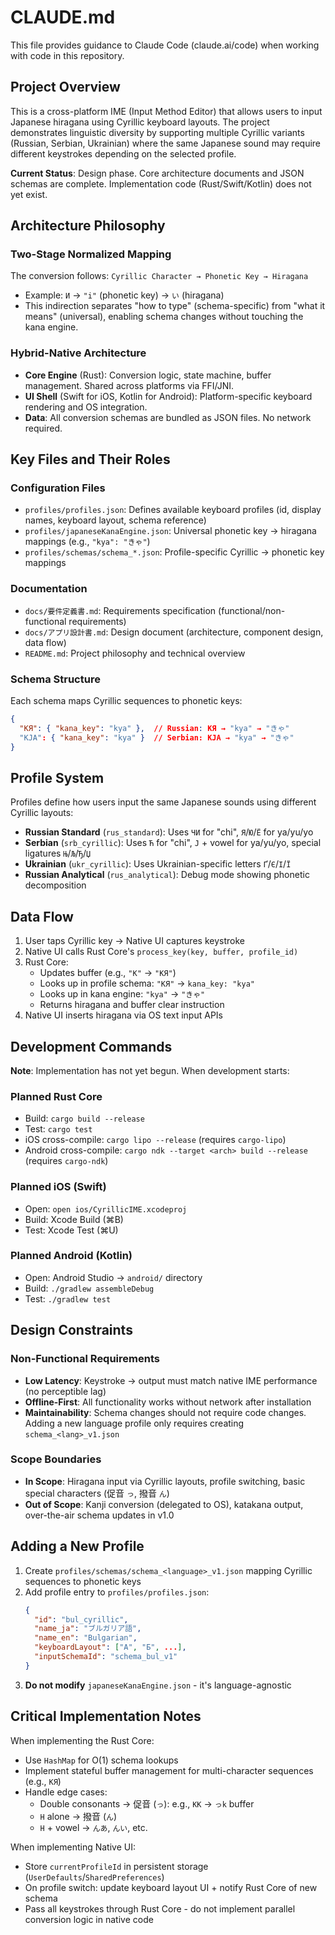 # CLAUDE.md

This file provides guidance to Claude Code (claude.ai/code) when working with code in this repository.

## Project Overview

This is a cross-platform IME (Input Method Editor) that allows users to input Japanese hiragana using Cyrillic keyboard layouts. The project demonstrates linguistic diversity by supporting multiple Cyrillic variants (Russian, Serbian, Ukrainian) where the same Japanese sound may require different keystrokes depending on the selected profile.

**Current Status**: Design phase. Core architecture documents and JSON schemas are complete. Implementation code (Rust/Swift/Kotlin) does not yet exist.

## Architecture Philosophy

### Two-Stage Normalized Mapping
The conversion follows: `Cyrillic Character → Phonetic Key → Hiragana`
- Example: `И` → `"i"` (phonetic key) → `い` (hiragana)
- This indirection separates "how to type" (schema-specific) from "what it means" (universal), enabling schema changes without touching the kana engine.

### Hybrid-Native Architecture
- **Core Engine** (Rust): Conversion logic, state machine, buffer management. Shared across platforms via FFI/JNI.
- **UI Shell** (Swift for iOS, Kotlin for Android): Platform-specific keyboard rendering and OS integration.
- **Data**: All conversion schemas are bundled as JSON files. No network required.

## Key Files and Their Roles

### Configuration Files
- `profiles/profiles.json`: Defines available keyboard profiles (id, display names, keyboard layout, schema reference)
- `profiles/japaneseKanaEngine.json`: Universal phonetic key → hiragana mappings (e.g., `"kya": "きゃ"`)
- `profiles/schemas/schema_*.json`: Profile-specific Cyrillic → phonetic key mappings

### Documentation
- `docs/要件定義書.md`: Requirements specification (functional/non-functional requirements)
- `docs/アプリ設計書.md`: Design document (architecture, component design, data flow)
- `README.md`: Project philosophy and technical overview

### Schema Structure
Each schema maps Cyrillic sequences to phonetic keys:
```json
{
  "КЯ": { "kana_key": "kya" },  // Russian: КЯ → "kya" → "きゃ"
  "КЈА": { "kana_key": "kya" }  // Serbian: КЈА → "kya" → "きゃ"
}
```

## Profile System

Profiles define how users input the same Japanese sounds using different Cyrillic layouts:
- **Russian Standard** (`rus_standard`): Uses `ЧИ` for "chi", `Я`/`Ю`/`Ё` for ya/yu/yo
- **Serbian** (`srb_cyrillic`): Uses `Ћ` for "chi", `Ј` + vowel for ya/yu/yo, special ligatures `Њ`/`Љ`/`Ђ`/`Џ`
- **Ukrainian** (`ukr_cyrillic`): Uses Ukrainian-specific letters `Ґ`/`Є`/`І`/`Ї`
- **Russian Analytical** (`rus_analytical`): Debug mode showing phonetic decomposition

## Data Flow

1. User taps Cyrillic key → Native UI captures keystroke
2. Native UI calls Rust Core's `process_key(key, buffer, profile_id)`
3. Rust Core:
   - Updates buffer (e.g., `"К"` → `"КЯ"`)
   - Looks up in profile schema: `"КЯ"` → `kana_key: "kya"`
   - Looks up in kana engine: `"kya"` → `"きゃ"`
   - Returns hiragana and buffer clear instruction
4. Native UI inserts hiragana via OS text input APIs

## Development Commands

**Note**: Implementation has not yet begun. When development starts:

### Planned Rust Core
- Build: `cargo build --release`
- Test: `cargo test`
- iOS cross-compile: `cargo lipo --release` (requires `cargo-lipo`)
- Android cross-compile: `cargo ndk --target <arch> build --release` (requires `cargo-ndk`)

### Planned iOS (Swift)
- Open: `open ios/CyrillicIME.xcodeproj`
- Build: Xcode Build (⌘B)
- Test: Xcode Test (⌘U)

### Planned Android (Kotlin)
- Open: Android Studio → `android/` directory
- Build: `./gradlew assembleDebug`
- Test: `./gradlew test`

## Design Constraints

### Non-Functional Requirements
- **Low Latency**: Keystroke → output must match native IME performance (no perceptible lag)
- **Offline-First**: All functionality works without network after installation
- **Maintainability**: Schema changes should not require code changes. Adding a new language profile only requires creating `schema_<lang>_v1.json`

### Scope Boundaries
- **In Scope**: Hiragana input via Cyrillic layouts, profile switching, basic special characters (促音 `っ`, 撥音 `ん`)
- **Out of Scope**: Kanji conversion (delegated to OS), katakana output, over-the-air schema updates in v1.0

## Adding a New Profile

1. Create `profiles/schemas/schema_<language>_v1.json` mapping Cyrillic sequences to phonetic keys
2. Add profile entry to `profiles/profiles.json`:
   ```json
   {
     "id": "bul_cyrillic",
     "name_ja": "ブルガリア語",
     "name_en": "Bulgarian",
     "keyboardLayout": ["А", "Б", ...],
     "inputSchemaId": "schema_bul_v1"
   }
   ```
3. **Do not modify** `japaneseKanaEngine.json` - it's language-agnostic

## Critical Implementation Notes

When implementing the Rust Core:
- Use `HashMap` for O(1) schema lookups
- Implement stateful buffer management for multi-character sequences (e.g., `КЯ`)
- Handle edge cases:
  - Double consonants → 促音 (`っ`): e.g., `КК` → `っk` buffer
  - `Н` alone → 撥音 (`ん`)
  - `Н` + vowel → `んあ`, `んい`, etc.

When implementing Native UI:
- Store `currentProfileId` in persistent storage (`UserDefaults`/`SharedPreferences`)
- On profile switch: update keyboard layout UI + notify Rust Core of new schema
- Pass all keystrokes through Rust Core - do not implement parallel conversion logic in native code
